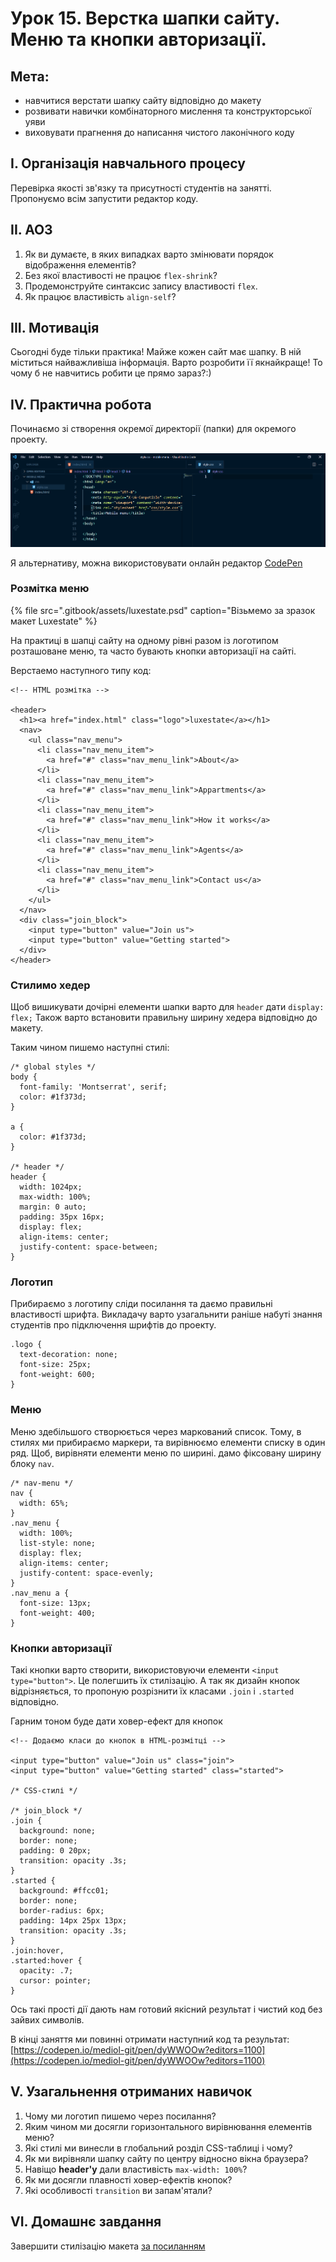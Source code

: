 # Урок 15. Верстка шапки сайту. Меню та кнопки авторизації.

## Мета:

* навчитися верстати шапку сайту відповідно до макету
* розвивати навички комбінаторного мислення та конструкторської уяви
* виховувати прагнення до написання чистого лаконічного коду

## І. Організація навчального процесу

Перевірка якості зв'язку та присутності студентів на занятті. Пропонуємо всім запустити редактор коду.

## ІІ. АОЗ

1. Як ви думаєте, в яких випадках варто змінювати порядок відображення елементів?
2. Без якої властивості не працює `flex-shrink`?
3. Продемонструйте синтаксис запису властивості `flex`.
4. Як працює властивість `align-self`?

## ІІІ. Мотивація

Сьогодні буде тільки практика! Майже кожен сайт має шапку. В ній міститься найважливіша інформація. Варто розробити її якнайкраще! То чому б не навчитись робити це прямо зараз?:\)

## IV. Практична робота

Починаємо зі створення окремої директорії \(папки\) для окремого проекту.

![](../.gitbook/assets/image%20%28116%29.png)

Я альтернативу, можна використовувати онлайн редактор [CodePen](https://codepen.io/)

### **Розмітка меню**

{% file src=".gitbook/assets/luxestate.psd" caption="Візьмемо за зразок макет Luxestate" %}

На практиці в шапці сайту на одному рівні разом із логотипом розташоване меню, та часто бувають кнопки авторизації на сайті.

Верстаемо наступного типу код:

```text
<!-- HTML розмітка -->

<header>
  <h1><a href="index.html" class="logo">luxestate</a></h1>
  <nav>
    <ul class="nav_menu">
      <li class="nav_menu_item">
        <a href="#" class="nav_menu_link">About</a>
      </li>
      <li class="nav_menu_item">
        <a href="#" class="nav_menu_link">Appartments</a>
      </li>
      <li class="nav_menu_item">
        <a href="#" class="nav_menu_link">How it works</a>
      </li>
      <li class="nav_menu_item">
        <a href="#" class="nav_menu_link">Agents</a>
      </li>
      <li class="nav_menu_item">
        <a href="#" class="nav_menu_link">Contact us</a>
      </li>
    </ul>
  </nav>
  <div class="join_block">
    <input type="button" value="Join us">
    <input type="button" value="Getting started">
  </div>
</header>
```

### **Стилимо хедер**

Щоб вишикувати дочірні елементи шапки варто для `header` дати `display: flex;` Також варто встановити правильну ширину хедера відповідно до макету.

Таким чином пишемо наступні стилі:

```text
/* global styles */
body {
  font-family: 'Montserrat', serif;
  color: #1f373d;
}

a {
  color: #1f373d;
}

/* header */
header {
  width: 1024px;
  max-width: 100%;
  margin: 0 auto;
  padding: 35px 16px;
  display: flex;
  align-items: center;
  justify-content: space-between;
}
```

### **Логотип**

Прибираємо з логотипу сліди посилання та даємо правильні властивості шрифта. Викладачу варто узагальнити раніше набуті знання студентів про підключення шрифтів до проекту.

```text
.logo {
  text-decoration: none;
  font-size: 25px;
  font-weight: 600;
}
```

### **Меню**

Меню здебільшого створюється через маркований список. Тому, в стилях ми прибираємо маркери, та вирівнюємо елементи списку в один ряд. Щоб, вирівняти елементи меню по ширині. дамо фіксовану ширину блоку `nav`.

```text
/* nav-menu */
nav {
  width: 65%;
}
.nav_menu {
  width: 100%;
  list-style: none;
  display: flex;
  align-items: center;
  justify-content: space-evenly;
}
.nav_menu a {
  font-size: 13px;
  font-weight: 400;
}
```

### **Кнопки авторизації**

Такі кнопки варто створити, використовуючи елементи `<input type="button">`. Це полегшить їх стилізацію. А так як дизайн кнопок відрізняється, то пропоную розрізнити їх класами `.join` і `.started` відповідно.

Гарним тоном буде дати ховер-ефект для кнопок

```text
<!-- Додаємо класи до кнопок в HTML-розмітці -->

<input type="button" value="Join us" class="join">
<input type="button" value="Getting started" class="started">

/* CSS-стилі */

/* join_block */
.join {
  background: none;
  border: none;
  padding: 0 20px;
  transition: opacity .3s;
}
.started {
  background: #ffcc01;
  border: none;
  border-radius: 6px;
  padding: 14px 25px 13px;
  transition: opacity .3s;
}
.join:hover,
.started:hover {
  opacity: .7;
  cursor: pointer;
}
```

Ось такі прості дії дають нам готовий якісний результат і чистий код без зайвих символів.

В кінці заняття ми повинні отримати наступний код та результат: [https://codepen.io/mediol-git/pen/dyWWOOw?editors=1100](https://codepen.io/mediol-git/pen/dyWWOOw?editors=1100)

## V. Узагальнення отриманих навичок

1. Чому ми логотип пишемо через посилання?
2. Яким чином ми досягли горизонтального вирівнювання елементів меню?
3. Які стилі ми винесли в глобальний розділ CSS-таблиці і чому?
4. Як ми вирівняли шапку сайту по центру відносно вікна браузера?
5. Навіщо **header'у** дали властивість `max-width: 100%`?
6. Як ми досягли плавності ховер-ефектів кнопок?
7. Які особливості `transition` ви запам'ятали?

## VI. Домашнє завдання

Завершити стилізацію макета [за посиланням](https://app.schoology.com/attachment/1690243710/source/43c4de3c2e4527ba30dea723be71976d.psd)

